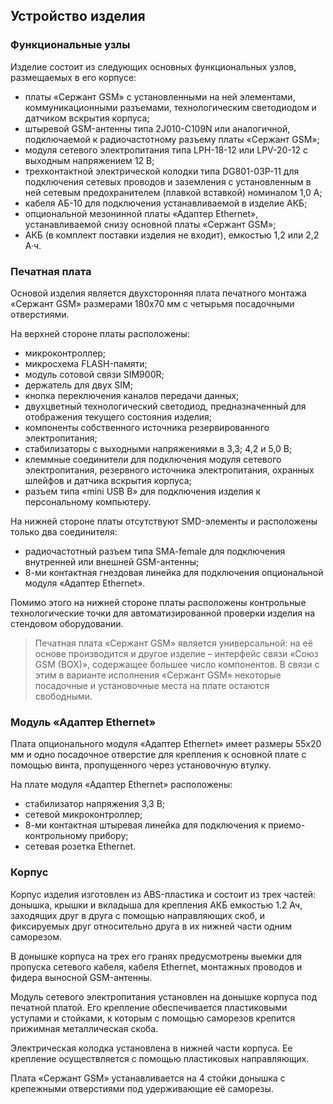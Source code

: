 ## Устройство изделия

### Функциональные узлы

Изделие состоит из следующих основных функциональных узлов, размещаемых в его корпусе:

* платы «Сержант GSM» с установленными на ней элементами, коммуникационными разъемами, технологическим светодиодом и датчиком вскрытия корпуса;
* штыревой GSM-антенны типа 2J010-C109N или аналогичной, подключаемой к радиочастотному разъему платы «Сержант GSM»;
* модуля сетевого электропитания типа LPH-18-12  или LPV-20-12 с выходным напряжением 12 В;
* трехконтактной электрической колодки типа DG801-03P-11 для подключения сетевых проводов и заземления с установленным в ней сетевым предохранителем (плавкой вставкой) номиналом 1,0 А;
* кабеля АБ-10  для подключения устанавливаемой в изделие АКБ;
* опциональной мезонинной платы «Адаптер Ethernet», устанавливаемой снизу основной  платы  «Сержант GSM»;
* АКБ (в комплект поставки изделия не входит), емкостью 1,2 или 2,2 А·ч.

### Печатная плата

Основой изделия является двухсторонняя плата печатного монтажа «Сержант GSM» размерами 180х70 мм с четырьмя посадочными отверстиями.

На верхней стороне платы расположены:

* микроконтроллер;
* микросхема FLASH-памяти;
* модуль сотовой связи SIM900R;
* держатель для двух SIM;
* кнопка переключения каналов передачи данных;
* двухцветный технологический светодиод, предназначенный для отображения текущего состояния изделия;
* компоненты собственного источника резервированного электропитания;
* стабилизаторы с выходными напряжениями в 3,3; 4,2 и 5,0 В;
* клеммные соединители для подключения  модуля сетевого электропитания, резервного источника электропитания, охранных шлейфов и датчика вскрытия корпуса; 
* разъем типа «mini USB B» для подключения изделия к персональному компьютеру.

На нижней стороне платы отсутствуют SMD-элементы и расположены только два соединителя:

* радиочастотный разъем типа SMA-female для подключения внутренней или внешней GSM-антенны; 
* 8-ми контактная гнездовая линейка для подключения опциональной модуля «Адаптер Ethernet».

Помимо этого на нижней стороне платы расположены контрольные  технологические точки для автоматизированной проверки изделия на стендовом оборудовании.

> Печатная плата «Сержант GSM»  является универсальной: на её основе производится и другое изделие – интерфейс связи «Союз GSM (BOX)», содержащее большее число компонентов. В связи с этим в варианте исполнения «Сержант GSM» некоторые посадочные и установочные места на плате остаются свободными.

### Модуль «Адаптер Ethernet»

Плата опционального модуля «Адаптер Ethernet» имеет размеры 55х20 мм и одно посадочное отверстие для крепления к основной плате с помощью винта, пропущенного через установочную втулку.

На плате модуля «Адаптер Ethernet» расположены:

* cтабилизатор напряжения 3,3 В;
* сетевой микроконтроллер;
* 8-ми контактная штыревая линейка для подключения к приемо-контрольному прибору;
* сетевая розетка Ethernet. 

### Корпус

Корпус изделия изготовлен из ABS-пластика и состоит из трех частей: донышка, крышки и вкладыша для крепления АКБ емкостью 1.2 Ач, заходящих друг в друга с помощью направляющих скоб, и фиксируемых друг относительно друга в их нижней части одним саморезом. 

В донышке корпуса на трех его гранях предусмотрены выемки для пропуска сетевого кабеля, кабеля Ethernet, монтажных проводов и фидера выносной GSM-антенны.

Модуль сетевого электропитания установлен на донышке корпуса под печатной платой. Его крепление обеспечивается пластиковыми уступами и стойками, к которым с помощью саморезов крепится прижимная металлическая скоба.

Электрическая колодка установлена в нижней части корпуса. Ее крепление осуществляется с помощью пластиковых направляющих.

Плата «Сержант GSM» устанавливается на 4 стойки донышка с крепежными отверстиями под удерживающие её саморезы.







